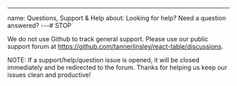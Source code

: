 ---
name: Questions, Support & Help
about: Looking for help? Need a question answered?
---# STOP

We do not use Github to track general support. Please use our public support forum at https://github.com/tannerlinsley/react-table/discussions.

NOTE: If a support/help/question issue is opened, it will be closed immediately and be redirected to the forum. Thanks for helping us keep our issues clean and productive!
